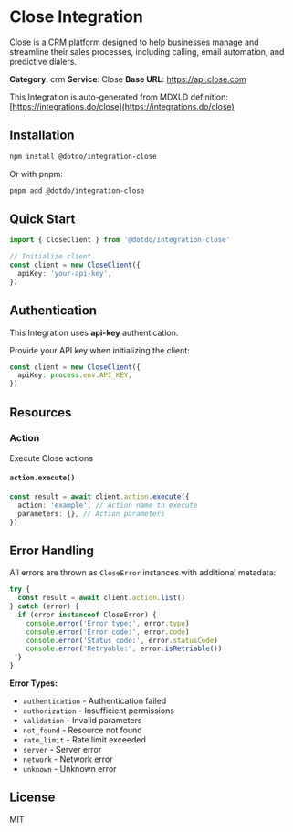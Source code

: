 # Close Integration

Close is a CRM platform designed to help businesses manage and streamline their sales processes, including calling, email automation, and predictive dialers.

**Category**: crm
**Service**: Close
**Base URL**: https://api.close.com

This Integration is auto-generated from MDXLD definition: [https://integrations.do/close](https://integrations.do/close)

## Installation

```bash
npm install @dotdo/integration-close
```

Or with pnpm:

```bash
pnpm add @dotdo/integration-close
```

## Quick Start

```typescript
import { CloseClient } from '@dotdo/integration-close'

// Initialize client
const client = new CloseClient({
  apiKey: 'your-api-key',
})
```

## Authentication

This Integration uses **api-key** authentication.

Provide your API key when initializing the client:

```typescript
const client = new CloseClient({
  apiKey: process.env.API_KEY,
})
```

## Resources

### Action

Execute Close actions

#### `action.execute()`

```typescript
const result = await client.action.execute({
  action: 'example', // Action name to execute
  parameters: {}, // Action parameters
})
```

## Error Handling

All errors are thrown as `CloseError` instances with additional metadata:

```typescript
try {
  const result = await client.action.list()
} catch (error) {
  if (error instanceof CloseError) {
    console.error('Error type:', error.type)
    console.error('Error code:', error.code)
    console.error('Status code:', error.statusCode)
    console.error('Retryable:', error.isRetriable())
  }
}
```

**Error Types:**

- `authentication` - Authentication failed
- `authorization` - Insufficient permissions
- `validation` - Invalid parameters
- `not_found` - Resource not found
- `rate_limit` - Rate limit exceeded
- `server` - Server error
- `network` - Network error
- `unknown` - Unknown error

## License

MIT
